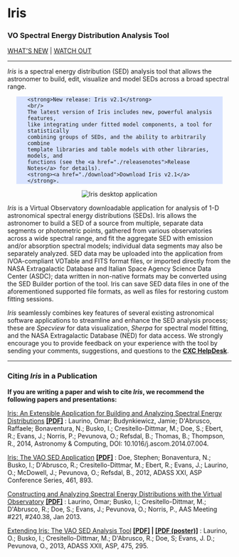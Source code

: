 # Iris

### VO Spectral Energy Distribution Analysis Tool

[WHAT'S NEW](./news.html) | [WATCH OUT](./bugs/index.html)

------------------------------------------------------------------------

*Iris* is a spectral energy distribution (SED) analysis tool that allows
the astronomer to build, edit, visualize and model SEDs across a broad
spectral range.

<div style="background:#d8e3ff;margin-left:20px;margin-right:20px">

  <div style="margin-left:25px;margin-right:20px">

    <strong>New release: Iris v2.1</strong>
    <br/>
    The latest version of Iris includes new, powerful analysis features,
    like integrating under fitted model components, a tool for statistically
    combining groups of SEDs, and the ability to arbitrarily combine
    template libraries and table models with other libraries, models, and
    functions (see the <a href="./releasenotes">Release Notes</a> for details).
    <strong><a href="./download">Download Iris v2.1</a></strong>.

</div>

</div>

<div align="center">

<img src="imgs/new_homepage_pic.png" 
     href="./intro/index.html" 
     alt="Iris desktop application"/>

</div>

*Iris* is a Virtual Observatory downloadable application for analysis of
1-D astronomical spectral energy distributions (SEDs). Iris allows the
astronomer to build a SED of a source from multiple, separate data
segments or photometric points, gathered from various observatories
across a wide spectral range, and fit the aggregate SED with emission
and/or absorption spectral models; individual data segments may also be
separately analyzed. SED data may be uploaded into the application from
IVOA-compliant VOTable and FITS format files, or imported directly from
the NASA Extragalactic Database and Italian Space Agency Science Data
Center (ASDC); data written in non-native formats may be converted using
the SED Builder portion of the tool. Iris can save SED data files in one
of the aforementioned supported file formats, as well as files for
restoring custom fitting sessions.

*Iris* seamlessly combines key features of several existing astronomical
software applications to streamline and enhance the SED analysis
process; these are *Specview* for data visualization, *Sherpa* for
spectral model fitting, and the NASA Extragalactic Database (NED) for
data access. We strongly encourage you to provide feedback on your
experience with the tool by sending your comments, suggestions, and
questions to the [**CXC HelpDesk**](/helpdesk).

------------------------------------------------------------------------

### Citing *Iris* in a Publication

**If you are writing a paper and wish to cite *Iris*, we recommend the
following papers and presentations:**

 [Iris: An Extensible Application for Building and Analyzing Spectral Energy Distributions](http://arxiv.org/abs/1407.6916) [**\[PDF\]**](files/aciris.pdf) 
:   Laurino, Omar; Budynkiewicz, Jamie; D'Abrusco, Raffaele;
    Bonaventura, N.; Busko, I.; Cresitello-Dittmar, M.; Doe, S.; Ebert,
    R.; Evans, J.; Norris, P.; Pevunova, O.; Refsdal, B.; Thomas, B.;
    Thompson, R., 2014, Astronomy & Computing,
    DOI: 10.1016/j.ascom.2014.07.004.

 [Iris: The VAO SED Application](http://adsabs.harvard.edu/abs/2012ASPC..461..893D) [**\[PDF\]**](./publications/files/sdoe_vao.pdf) 
:   Doe, Stephen; Bonaventura, N.; Busko, I.; D'Abrusco, R.;
    Cresitello-Dittmar, M.; Ebert, R.; Evans, J.; Laurino, O.; McDowell,
    J.; Pevunova, O.; Refsdal, B., 2012, ADASS XXI, ASP Conference
    Series, 461, 893.

 [Constructing and Analyzing Spectral Energy Distributions with the Virtual Observatory](http://adsabs.harvard.edu/abs/2013AAS...22124038L) [**\[PDF\]**](./publications/files/IrisScience.pdf) 
:   Laurino, Omar; Busko, I.; Cresitello-Dittmar, M.; D'Abrusco, R.;
    Doe, S.; Evans, J.; Pevunova, O.; Norris, P., AAS Meeting \#221,
    \#240.38, Jan 2013.

 [Extending Iris: The VAO SED Analysis Tool](http://adsabs.harvard.edu/abs/2013ASPC..475..295L) **[\[PDF\]](./publications/files/P020.pdf) | [\[PDF (poster)\]](./publications/files/IrisUrbanaADASS.pdf)** 
:   Laurino, O.; Busko, I.; Cresitello-Dittmar, M.; D'Abrusco, R.; Doe,
    S; Evans, J. D.; Pevunova, O., 2013, ADASS XXII, ASP, 475, 295.
